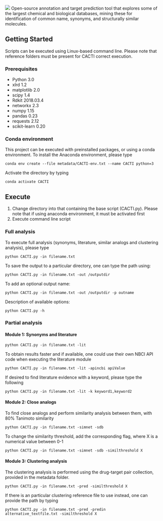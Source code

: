 <img src="https://drive.google.com/uc?id=12A2gMVLFWFhG94D5kn5YSoMueQ8Mnj_8">
Open-source annotation and target prediction tool that explores some of the largest chemical and biological databases, mining these for identification of common name, synonyms, and structurally similar molecules.

## Getting Started

Scripts can be executed using Linux-based command line. Please note that reference folders must be present for CACTI correct execution.

### Prerequisites
- Python		3.0
- xlrd 			1.2
- matplotlib		2.0
- scipy			1.4
- Rdkit			2018.03.4
- networkx		2.3
- numpy			1.15
- pandas		0.23
- requests		2.12
- scikit-learn		0.20



### Conda environment
This project can be executed with preinstalled packages, or using a conda environment. To install the Anaconda environment, please type
```
conda env create --file metadata/CACTI-env.txt --name CACTI python=3
```
Activate the directory by typing
```
conda activate CACTI
```
## Execute
1. Change directory into that containing the base script (CACTI.py). Please note that if using anaconda environment, it must be activated first
2. Execute command line script

### Full analysis
To execute full analysis (synonyms, literature, similar analogs and clustering analysis), please type
```
python CACTI.py -in filename.txt
```
To save the output to a particular directory, one can type the path using:
```
python CACTI.py -in filename.txt -out /outputdir
```
To add an optional output name:
```
python CACTI.py -in filename.txt -out /outputdir -p outname
```

Description of available options:
```
python CACTI.py -h
```

### Partial analysis
#### Module 1: Synonyms and literature

```
python CACTI.py -in filename.txt -lit
```
To obtain results faster and if available, one could use their own NBCI API code when executing the literature module
```
python CACTI.py -in filename.txt -lit -apincbi apiValue
```
If desired to find literature evidence with a keyword, please type the following
```
python CACTI.py -in filename.txt -lit -k keyword1,keyword2
```
#### Module 2: Close analogs
To  find close analogs and perform similarity analysis between them, with 80% Tanimoto similarity
```
python CACTI.py -in filename.txt -simnet -sdb
```
To change the similarity threshold, add the corresponding flag, where X is a numerical value between 0-1
```
python CACTI.py -in filename.txt -simnet -sdb -similthreshold X
```

#### Module 3: Clustering analysis
The clustering analysis is performed using the drug-target pair collection, provided in the metadata folder.
```
python CACTI.py -in filename.txt -pred -similthreshold X
```
If there is an particular clustering reference file to use instead, one can provide the path by typing
```
python CACTI.py -in filename.txt -pred -predin alternative_textfile.txt -similthreshold X
```










